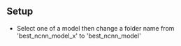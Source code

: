 ## Setup
- Select one of a model then change a folder name from 'best_ncnn_model_x' to 'best_ncnn_model'
